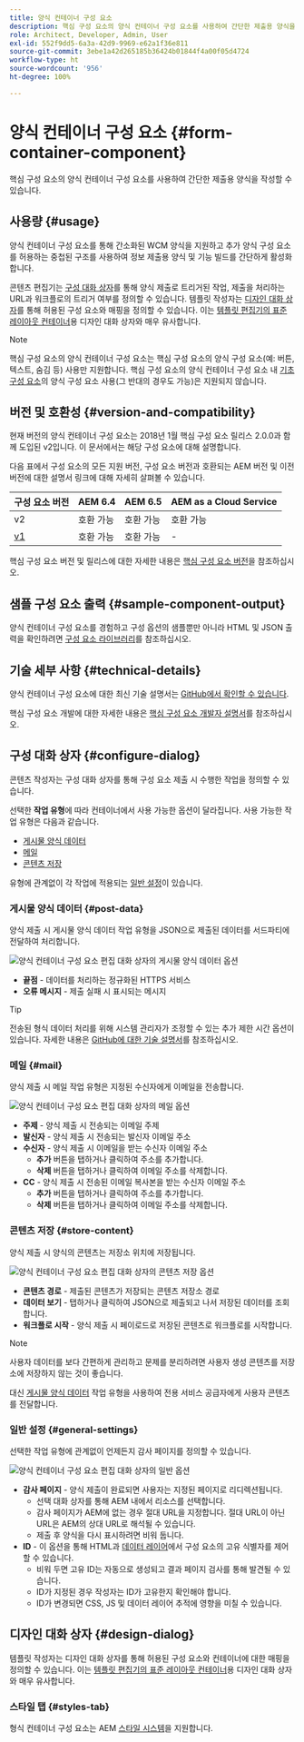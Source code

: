 ```yaml
---
title: 양식 컨테이너 구성 요소
description: 핵심 구성 요소의 양식 컨테이너 구성 요소를 사용하여 간단한 제출용 양식을 작성할 수 있습니다.
role: Architect, Developer, Admin, User
exl-id: 552f9dd5-6a3a-42d9-9969-e62a1f36e811
source-git-commit: 3ebe1a42d265185b36424b01844f4a00f05d4724
workflow-type: ht
source-wordcount: '956'
ht-degree: 100%

---
```


# 양식 컨테이너 구성 요소 {#form-container-component}

핵심 구성 요소의 양식 컨테이너 구성 요소를 사용하여 간단한 제출용 양식을 작성할 수 있습니다.

## 사용량 {#usage}

양식 컨테이너 구성 요소를 통해 간소화된 WCM 양식을 지원하고 추가 양식 구성 요소를 허용하는 중첩된 구조를 사용하여 정보 제출용 양식 및 기능 빌드를 간단하게 활성화합니다.

콘텐츠 편집기는 [구성 대화 상자](#configure-dialog)를 통해 양식 제출로 트리거된 작업, 제출을 처리하는 URL과 워크플로의 트리거 여부를 정의할 수 있습니다. 템플릿 작성자는 [디자인 대화 상자](#design-dialog)를 통해 허용된 구성 요소와 매핑을 정의할 수 있습니다. 이는 [템플릿 편집기의 표준 레이아웃 컨테이너](https://docs.adobe.com/content/help/en/experience-manager-cloud-service/sites/authoring/features/templates.html)용 디자인 대화 상자와 매우 유사합니다.

>[!NOTE]
>
>핵심 구성 요소의 양식 컨테이너 구성 요소는 핵심 구성 요소의 양식 구성 요소(예: 버튼, 텍스트, 숨김 등) 사용만 지원합니다. 핵심 구성 요소의 양식 컨테이너 구성 요소 내 [기초 구성 요소](https://docs.adobe.com/content/help/en/experience-manager-65/authoring/siteandpage/default-components-foundation.html)의 양식 구성 요소 사용(그 반대의 경우도 가능)은 지원되지 않습니다.

## 버전 및 호환성 {#version-and-compatibility}

현재 버전의 양식 컨테이너 구성 요소는 2018년 1월 핵심 구성 요소 릴리스 2.0.0과 함께 도입된 v2입니다. 이 문서에서는 해당 구성 요소에 대해 설명합니다.

다음 표에서 구성 요소의 모든 지원 버전, 구성 요소 버전과 호환되는 AEM 버전 및 이전 버전에 대한 설명서 링크에 대해 자세히 살펴볼 수 있습니다.

| 구성 요소 버전 | AEM 6.4 | AEM 6.5 | AEM as a Cloud Service |
|--- |--- |--- |---|
| v2 | 호환 가능 | 호환 가능 | 호환 가능 |
| [v1](/help/components/v1/form-container-v1.md) | 호환 가능 | 호환 가능 | - |

핵심 구성 요소 버전 및 릴리스에 대한 자세한 내용은 [핵심 구성 요소 버전](/help/versions.md)을 참조하십시오.

## 샘플 구성 요소 출력 {#sample-component-output}

양식 컨테이너 구성 요소를 경험하고 구성 옵션의 샘플뿐만 아니라 HTML 및 JSON 출력을 확인하려면 [구성 요소 라이브러리](https://adobe.com/go/aem_cmp_library_form_container_kr)를 참조하십시오.

## 기술 세부 사항 {#technical-details}

양식 컨테이너 구성 요소에 대한 최신 기술 설명서는 [GitHub에서 확인할 수 있습니다](https://adobe.com/go/aem_cmp_tech_form_container_v2_kr).

핵심 구성 요소 개발에 대한 자세한 내용은 [핵심 구성 요소 개발자 설명서](/help/developing/overview.md)를 참조하십시오.

## 구성 대화 상자 {#configure-dialog}

콘텐츠 작성자는 구성 대화 상자를 통해 구성 요소 제출 시 수행한 작업을 정의할 수 있습니다.

선택한 **작업 유형**&#x200B;에 따라 컨테이너에서 사용 가능한 옵션이 달라집니다. 사용 가능한 작업 유형은 다음과 같습니다.

* [게시물 양식 데이터](#post-data)
* [메일](#mail)
* [콘텐츠 저장](#store-content)

유형에 관계없이 각 작업에 적용되는 [일반 설정](#general-settings)이 있습니다.

### 게시물 양식 데이터 {#post-data}

양식 제출 시 게시물 양식 데이터 작업 유형을 JSON으로 제출된 데이터를 서드파티에 전달하여 처리합니다.

![양식 컨테이너 구성 요소 편집 대화 상자의 게시물 양식 데이터 옵션](/help/assets/form-container-edit-post.png)

* **끝점** - 데이터를 처리하는 정규화된 HTTPS 서비스
* **오류 메시지** - 제출 실패 시 표시되는 메시지

>[!TIP]
>전송된 형식 데이터 처리를 위해 시스템 관리자가 조정할 수 있는 추가 제한 시간 옵션이 있습니다. 자세한 내용은 [GitHub에 대한 기술 설명서](https://github.com/adobe/aem-core-wcm-components/tree/master/content/src/content/jcr_root/apps/core/wcm/components/form/actions/rpc)를 참조하십시오.

### 메일 {#mail}

양식 제출 시 메일 작업 유형은 지정된 수신자에게 이메일을 전송합니다.

![양식 컨테이너 구성 요소 편집 대화 상자의 메일 옵션](/help/assets/form-container-edit-mail.png)

* **주제** - 양식 제출 시 전송되는 이메일 주제
* **발신자** - 양식 제출 시 전송되는 발신자 이메일 주소
* **수신자** - 양식 제출 시 이메일을 받는 수신자 이메일 주소
   * **추가** 버튼을 탭하거나 클릭하여 주소를 추가합니다.
   * **삭제** 버튼을 탭하거나 클릭하여 이메일 주소를 삭제합니다.
* **CC** - 양식 제출 시 전송된 이메일 복사본을 받는 수신자 이메일 주소
   * **추가** 버튼을 탭하거나 클릭하여 주소를 추가합니다.
   * **삭제** 버튼을 탭하거나 클릭하여 이메일 주소를 삭제합니다.

### 콘텐츠 저장 {#store-content}

양식 제출 시 양식의 콘텐츠는 저장소 위치에 저장됩니다.

![양식 컨테이너 구성 요소 편집 대화 상자의 콘텐츠 저장 옵션](/help/assets/form-container-edit-store.png)

* **콘텐츠 경로** - 제출된 콘텐츠가 저장되는 콘텐츠 저장소 경로
* **데이터 보기** - 탭하거나 클릭하여 JSON으로 제출되고 나서 저장된 데이터를 조회합니다.
* **워크플로 시작** - 양식 제출 시 페이로드로 저장된 콘텐츠로 워크플로를 시작합니다.

>[!NOTE]
>
>사용자 데이터를 보다 간편하게 관리하고 문제를 분리하려면 사용자 생성 콘텐츠를 저장소에 저장하지 않는 것이 좋습니다.
>
>대신 [게시물 양식 데이터](#post-data) 작업 유형을 사용하여 전용 서비스 공급자에게 사용자 콘텐츠를 전달합니다.

### 일반 설정 {#general-settings}

선택한 작업 유형에 관계없이 언제든지 감사 페이지를 정의할 수 있습니다.

![양식 컨테이너 구성 요소 편집 대화 상자의 일반 옵션](/help/assets/form-container-edit-general.png)

* **감사 페이지** - 양식 제출이 완료되면 사용자는 지정된 페이지로 리디렉션됩니다.
   * 선택 대화 상자를 통해 AEM 내에서 리소스를 선택합니다.
   * 감사 페이지가 AEM에 없는 경우 절대 URL을 지정합니다. 절대 URL이 아닌 URL은 AEM의 상대 URL로 해석될 수 있습니다.
   * 제출 후 양식을 다시 표시하려면 비워 둡니다.
* **ID** - 이 옵션을 통해 HTML과 [데이터 레이어](/help/developing/data-layer/overview.md)에서 구성 요소의 고유 식별자를 제어할 수 있습니다.
   * 비워 두면 고유 ID는 자동으로 생성되고 결과 페이지 검사를 통해 발견될 수 있습니다.
   * ID가 지정된 경우 작성자는 ID가 고유한지 확인해야 합니다.
   * ID가 변경되면 CSS, JS 및 데이터 레이어 추적에 영향을 미칠 수 있습니다.

## 디자인 대화 상자 {#design-dialog}

템플릿 작성자는 디자인 대화 상자를 통해 허용된 구성 요소와 컨테이너에 대한 매핑을 정의할 수 있습니다. 이는 [템플릿 편집기의 표준 레이아웃 컨테이너](https://docs.adobe.com/content/help/en/experience-manager-cloud-service/sites/authoring/features/templates.html)용 디자인 대화 상자와 매우 유사합니다.

### 스타일 탭 {#styles-tab}

형식 컨테이너 구성 요소는 AEM [스타일 시스템](/help/get-started/authoring.md#component-styling)을 지원합니다.
